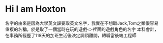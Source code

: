 # Hi I am Hoxton 
  名字的由來是因為大學英文課要取英文名字，我實在不想取Jack,Tom之類很容易重複的名稱，於是取了一個當時在玩的遊戲<<Payday2>>裡面的遊戲角色的名字
  本科會計，在事務所經歷了118天的加班生活後決定調頭離開，轉職當後端工程師

<!--
**Hoxton019030/Hoxton019030** is a ✨ _special_ ✨ repository because its `README.md` (this file) appears on your GitHub profile.

Here are some ideas to get you started:

- 🔭 I’m currently working on ...
- 🌱 I’m currently learning ...
- 👯 I’m looking to collaborate on ...
- 🤔 I’m looking for help with ...
- 💬 Ask me about ...
- 📫 How to reach me: ...
- 😄 Pronouns: ...
- ⚡ Fun fact: ...
-->


